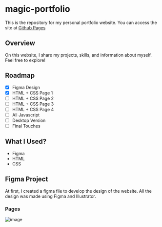 # magic-portfolio
This is the repository for my personal portfolio website. You can access the site at [Github Pages](lucasjanta.github.io/magic-portfolio/index.html)

## Overview
On this website, I share my projects, skills, and information about myself. Feel free to explore!

## Roadmap
- [x] Figma Design
- [x] HTML + CSS Page 1
- [ ] HTML + CSS Page 2
- [ ] HTML + CSS Page 3
- [ ] HTML + CSS Page 4
- [ ] All Javascript
- [ ] Desktop Version
- [ ] Final Touches

## What I Used?
- Figma
- HTML
- CSS

## Figma Project 
At first, I created a figma file to develop the design of the website. All the design was made using Figma and Illustrator.
### Pages
![image](https://github.com/lucasjanta/magic-portfolio/assets/6317729/4d40331f-2526-480e-9bf3-1b55ed0782eb)

